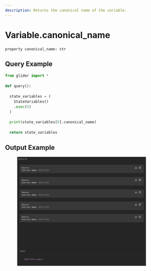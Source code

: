```yaml
---
description: Returns the canonical name of the variable.
---
```


# Variable.canonical\_name

`property canonical_name: str`

## Query Example

```python
from glider import *

def query():

  state_variables = (
    StateVariables()
    .exec(5)
  )

  print(state_variables[0].canonical_name)

  return state_variables
```

## Output Example

<figure><img src="../../../.gitbook/assets/image (7) (1) (1) (1).png" alt=""><figcaption></figcaption></figure>

